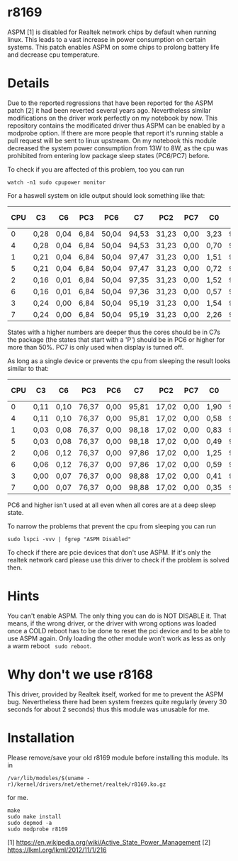 # r8169

ASPM [1] is disabled for Realtek network chips by default when running linux. This leads to a vast increase in power consumption on certain systems. This patch enables ASPM on some chips to prolong battery life and decrease cpu temperature.

# Details

Due to the reported regressions that have been reported for the ASPM patch [2] it had been reverted several years ago. Nevertheless similar modifications on the driver work perfectly on my notebook by now. This repository contains the modificated driver thus ASPM can be enabled by a modprobe option. If there are more people that report it's running stable a pull request will be sent to linux upstream.
On my notebook this module decreased the system power consumption from 13W to 8W, as the cpu was prohibited from entering low package sleep states (PC6/PC7) before.

To check if you are affected of this problem, too you can run
```
watch -n1 sudo cpupower monitor
```

For a haswell system on idle output should look something like that:

|CPU | C3   | C6   | PC3  | PC6  | C7   | PC2  | PC7  | C0   | Cx   | Freq | POLL | C1-H | C1E- | C3-H | C6-H | C7s-
|----|------|------|------|------|-------|-----|------|------|----|---------|-----|------|------|------|------|----|
|   0|  0,28|  0,04|  6,84| 50,04| 94,53| 31,23|  0,00|  3,23| 96,77|  2469|  0,00|  0,73|  0,31|  0,31|  0,04| 95,21
|   4|  0,28|  0,04|  6,84| 50,04| 94,53| 31,23|  0,00|  0,70| 99,30|  2386|  0,00|  0,00|  0,00|  0,00|  0,00| 99,67
|   1|  0,21|  0,04|  6,84| 50,04| 97,47| 31,23|  0,00|  1,51| 98,49|  2773|  0,00|  0,00|  0,02|  0,19|  0,10| 98,53
|   5|  0,21|  0,04|  6,84| 50,04| 97,47| 31,23|  0,00|  0,72| 99,28|  2363|  0,00|  0,00|  0,02|  0,11|  0,00| 99,52
|   2|  0,16|  0,01|  6,84| 50,04| 97,35| 31,23|  0,00|  1,52| 98,48|  2493|  0,00|  0,00|  0,00|  0,21|  0,00| 98,59
|   6|  0,16|  0,01|  6,84| 50,04| 97,36| 31,23|  0,00|  0,57| 99,43|  2334|  0,00|  0,00|  0,00|  0,10|  0,00| 99,70
|   3|  0,24|  0,00|  6,84| 50,04| 95,19| 31,23|  0,00|  1,54| 98,46|  2435|  0,00|  0,00|  0,00|  0,10|  0,00| 98,64
|   7|  0,24|  0,00|  6,84| 50,04| 95,19| 31,23|  0,00|  2,26| 97,74|  2465|  0,00|  0,00|  0,01|  0,21|  0,00| 97,77 
   
States with a higher numbers are deeper thus the cores should be in C7s the package (the states that start with a 'P') should be in PC6 or higher for more than 50%. PC7 is only used when display is turned off.

As long as a single device or prevents the cpu from sleeping the result looks similar to that:

|CPU | C3   | C6   | PC3  | PC6  | C7   | PC2  | PC7  | C0   | Cx   | Freq | POLL | C1-H | C1E- | C3-H | C6-H | C7s-
|----|------|------|------|------|-------|-----|------|------|----|---------|-----|------|------|------|------|----|
   0|  0,11|  0,10| 76,37|  0,00| 95,81| 17,02|  0,00|  1,90| 98,10|  2484|  0,00|  1,27|  0,30|  0,11|  0,10| 96,25
   4|  0,11|  0,10| 76,37|  0,00| 95,81| 17,02|  0,00|  0,58| 99,42|  2707|  0,00|  0,00|  0,00|  0,04|  0,00| 99,65
   1|  0,03|  0,08| 76,37|  0,00| 98,18| 17,02|  0,00|  0,83| 99,17|  2598|  0,00|  0,00|  0,10|  0,00|  0,08| 99,27
   5|  0,03|  0,08| 76,37|  0,00| 98,18| 17,02|  0,00|  0,49| 99,51|  2716|  0,00|  0,00|  0,01|  0,03|  0,00| 99,73
   2|  0,06|  0,12| 76,37|  0,00| 97,86| 17,02|  0,00|  1,25| 98,75|  2497|  0,00|  0,00|  0,00|  0,07|  0,06| 98,78
   6|  0,06|  0,12| 76,37|  0,00| 97,86| 17,02|  0,00|  0,59| 99,41|  2661|  0,00|  0,00|  0,00|  0,00|  0,06| 99,60
   3|  0,00|  0,07| 76,37|  0,00| 98,88| 17,02|  0,00|  0,41| 99,59|  2777|  0,00|  0,00|  0,00|  0,00|  0,07| 99,80
   7|  0,00|  0,07| 76,37|  0,00| 98,88| 17,02|  0,00|  0,35| 99,65|  2748|  0,00|  0,00|  0,00|  0,00|  0,00| 99,92 
   
PC6 and higher isn't used at all even when all cores are at a deep sleep state.

To narrow the problems that prevent the cpu from sleeping you can run
```
sudo lspci -vvv | fgrep "ASPM Disabled" 
```
To check if there are pcie devices that don't use ASPM.
If it's only the realtek network card please use this driver to check if the problem is solved then.

# Hints

You can't enable ASPM. The only thing you can do is NOT DISABLE it. That means, if the wrong driver, or the driver with wrong options was loaded once a COLD reboot has to be done to reset the pci device and to be able to use ASPM again. Only loading the other module won't work as less as only a warm reboot ` sudo reboot`.

# Why don't we use r8168

This driver, provided by Realtek itself, worked for me to prevent the ASPM bug. Nevertheless there had been system freezes quite regularly (every 30 seconds for about 2 seconds) thus this module was unusable for me.

# Installation
Please remove/save your old r8169 module before installing this module. Its in 
```
/var/lib/modules/$(uname -r)/kernel/drivers/net/ethernet/realtek/r8169.ko.gz
```
for me.

```
make
sudo make install
sudo depmod -a
sudo modprobe r8169
 ```
 

[1] https://en.wikipedia.org/wiki/Active_State_Power_Management
[2] https://lkml.org/lkml/2012/11/1/216
